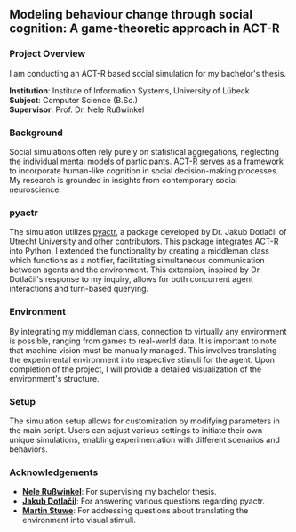 <h2 align="left">Modeling behaviour change through social cognition: A game-theoretic approach in ACT-R</h2>
<h3 align="left">Project Overview</h3>
<p align="left">
I am conducting an ACT-R based social simulation for my bachelor's thesis.
</p>
<p align="left">
<strong>Institution</strong>: Institute of Information Systems, University of Lübeck
<br>
<strong>Subject</strong>: Computer Science (B.Sc.) 
<br>
<strong>Supervisor</strong>: Prof. Dr. Nele Rußwinkel
</p>
<h3 align="left">Background</h3>
<p align="left">
Social simulations often rely purely on statistical aggregations, neglecting the individual mental models of participants. ACT-R serves as a framework to incorporate human-like cognition in social decision-making processes. My research is grounded in insights from contemporary social neuroscience.
</p>
<h3 align="left">pyactr</h3>
<p align="left">
The simulation utilizes <a href="https://github.com/jakdot/pyactr?tab=readme-ov-file">pyactr</a>, a package developed by Dr. Jakub Dotlačil of Utrecht University and other contributors. This package integrates ACT-R into Python. I extended the functionality by creating a middleman class which functions as a notifier, facilitating simultaneous communication between agents and the environment. This extension, inspired by Dr. Dotlačil's response to my inquiry, allows for both concurrent agent interactions and turn-based querying.
</p>
<h3 align="left">Environment</h3>
<p align="left">
By integrating my middleman class, connection to virtually any environment is possible, ranging from games to real-world data. It is important to note that machine vision must be manually managed. This involves translating the experimental environment into respective stimuli for the agent. Upon completion of the project, I will provide a detailed visualization of the environment's structure.
</p>
<h3 align="left">Setup</h3>
<p align="left">
The simulation setup allows for customization by modifying parameters in the main script. Users can adjust various settings to initiate their own unique simulations, enabling experimentation with different scenarios and behaviors.
</p>
<h3 align="left">Acknowledgements</h3>
<p align="left">
<ul>
<li><strong><a href="https://www.ifis.uni-luebeck.de/de/team/nele-russwinkel">Nele Rußwinkel</a></strong>: For supervising my bachelor thesis.</li>
<li><strong><a href="https://github.com/jakdot">Jakub Dotlačil</a></strong>: For answering various questions regarding pyactr.</li>
<li><strong><a href="https://github.com/MartinStuwe">Martin Stuwe</a></strong>: For addressing questions about translating the environment into visual stimuli.</li>
</ul>
</p>
